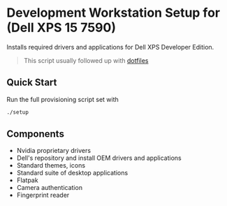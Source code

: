 # Development Workstation Setup for (Dell XPS 15 7590)

Installs required drivers and applications for Dell XPS Developer Edition.  

> This script usually followed up with [dotfiles](https://github.com/NickCrew/dotfiles.git)

## Quick Start

Run the full provisioning script set with
````bash
./setup
````

## Components

- Nvidia proprietary drivers
- Dell's repository and install OEM drivers and applications
- Standard themes, icons
- Standard suite of desktop applications
- Flatpak
- Camera authentication
- Fingerprint reader


